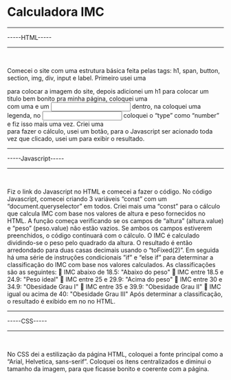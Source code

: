 <h1>Calculadora IMC</h1>
<hr/>
-----HTML-----
<hr/>
<br/>
<p>Comecei o site com uma estrutura básica feita pelas tags: h1, span, button, section,
img, div, input e label.
Primeiro usei uma <section> para colocar a imagem do site, depois adicionei um h1
para colocar um titulo bem bonito pra minha página, coloquei uma <div> com uma
<label> e um <input> dentro, na <label> coloquei uma legenda, no <input> coloquei
o “type” como “number” e fiz isso mais uma vez.
Criei uma <div> para fazer o cálculo, usei um botão, para o Javascript ser acionado
toda vez que clicado, usei um <span> para exibir o resultado.</p>
<hr/>
-----Javascript-----
<hr/>
<br/>
<p>Fiz o link do Javascript no HTML e comecei a fazer o código. No código Javascript,
comecei criando 3 variáveis “const” com um “document.queryselector” em todos.
Criei mais uma “const” para o cálculo que calcula IMC com base nos valores de
altura e peso fornecidos no HTML. A função começa verificando se os campos de
“altura” (altura.value) e “peso” (peso.value) não estão vazios. Se ambos os campos
estiverem preenchidos, o código continuará com o cálculo. O IMC é calculado
dividindo-se o peso pelo quadrado da altura. O resultado é então arredondado para
duas casas decimais usando o “toFixed(2)”. Em seguida há uma série de instruções
condicionais ”if” e “else if” para determinar a classificação do IMC com base nos
valores calculados.
As classificações são as seguintes:
 IMC abaixo de 18.5: "Abaixo do peso"
 IMC entre 18.5 e 24.9: "Peso ideal"
 IMC entre 25 e 29.9: "Acima do peso"
 IMC entre 30 e 34.9: "Obesidade Grau I"
 IMC entre 35 e 39.9: "Obesidade Grau II"
 IMC igual ou acima de 40: "Obesidade Grau III"
Após determinar a classificação, o resultado é exibido em no <span> no HTML.</p>
<hr/>
-----CSS-----
<hr/>
<br/>
<p>No CSS dei a estilização da página HTML, coloquei a fonte principal como a “Arial,
Helvetica, sans-serif”.
Coloquei os itens centralizados e diminui o tamanho da imagem, para que ficasse
bonito e coerente com a página.</p>